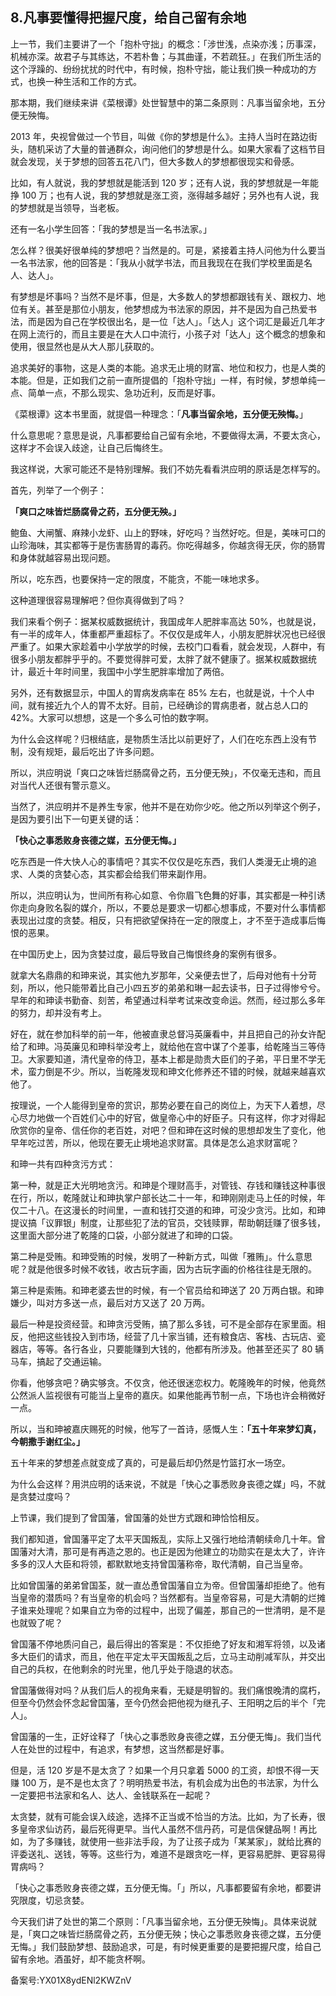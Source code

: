 ## 8.凡事要懂得把握尺度，给自己留有余地
上一节，我们主要讲了一个「抱朴守拙」的概念：「涉世浅，点染亦浅；历事深，机械亦深。故君子与其练达，不若朴鲁；与其曲谨，不若疏狂。」在我们所生活的这个浮躁的、纷纷扰扰的时代中，有时候，抱朴守拙，能让我们换一种成功的方式，也换一种生活和工作的方式。


那本期，我们继续来讲《菜根谭》处世智慧中的第二条原则：凡事当留余地，五分便无殃悔。


2013 年，央视曾做过一个节目，叫做《你的梦想是什么》。主持人当时在路边街头，随机采访了大量的普通群众，询问他们的梦想是什么。如果大家看了这档节目就会发现，关于梦想的回答五花八门，但大多数人的梦想都很现实和骨感。


比如，有人就说，我的梦想就是能活到 120 岁；还有人说，我的梦想就是一年能挣 100 万；也有人说，我的梦想就是涨工资，涨得越多越好；另外也有人说，我的梦想就是当领导，当老板。


还有一名小学生回答：「我的梦想是当一名书法家。」


怎么样？很美好很单纯的梦想吧？当然是的。可是，紧接着主持人问他为什么要当一名书法家，他的回答是：「我从小就学书法，而且我现在在我们学校里面是名人、达人」。


有梦想是坏事吗？当然不是坏事，但是，大多数人的梦想都跟钱有关、跟权力、地位有关。甚至是那位小朋友，他梦想成为书法家的原因，并不是因为自己热爱书法，而是因为自己在学校很出名，是一位「达人」。「达人」这个词汇是最近几年才在网上流行的，而且主要是在大人口中流行，小孩子对「达人」这个概念的想象和使用，很显然也是从大人那儿获取的。


追求美好的事物，这是人类的本能。追求无止境的财富、地位和权力，也是人类的本能。但是，正如我们之前一直所提倡的「抱朴守拙」一样，有时候，梦想单纯一点、简单一点，不那么现实、急功近利，反而是好事。


《菜根谭》这本书里面，就提倡一种理念：「**凡事当留余地，五分便无殃悔。**」


什么意思呢？意思是说，凡事都要给自己留有余地，不要做得太满，不要太贪心，这样才不会误入歧途，让自己后悔终生。


我这样说，大家可能还不是特别理解。我们不妨先看看洪应明的原话是怎样写的。


首先，列举了一个例子：


**「爽口之味皆烂肠腐骨之药，五分便无殃。」**


鲍鱼、大闸蟹、麻辣小龙虾、山上的野味，好吃吗？当然好吃。但是，美味可口的山珍海味，其实都等于是伤害肠胃的毒药。你吃得越多，你越贪得无厌，你的肠胃和身体就越容易出现问题。


所以，吃东西，也要保持一定的限度，不能贪，不能一味地求多。


这种道理很容易理解吧？但你真得做到了吗？


我们来看个例子：据某权威数据统计，我国成年人肥胖率高达 50%，也就是说，有一半的成年人，体重都严重超标了。不仅仅是成年人，小朋友肥胖状况也已经很严重了。如果大家趁着中小学放学的时候，去校门口看看，就会发现，人群中，有很多小朋友都胖乎乎的。不要觉得胖可爱，太胖了就不健康了。据某权威数据统计，最近十年时间里，我国中小学生肥胖率增加了两倍。


另外，还有数据显示，中国人的胃病发病率在 85% 左右，也就是说，十个人中间，就有接近九个人的胃不太好。目前，已经确诊的胃病患者，就占总人口的 42%。大家可以想想，这是一个多么可怕的数字啊。


为什么会这样呢？归根结底，是物质生活比以前更好了，人们在吃东西上没有节制，没有规矩，最后吃出了许多问题。


所以，洪应明说「爽口之味皆烂肠腐骨之药，五分便无殃」，不仅毫无违和，而且对当代人还很有警示意义。


当然了，洪应明并不是养生专家，他并不是在劝你少吃。他之所以列举这个例子，是因为要引出下一句更关键的话：


**「快心之事悉败身丧德之媒，五分便无悔。」**


吃东西是一件大快人心的事情吧？其实不仅仅是吃东西，我们人类漫无止境的追求、人类的贪婪心态，其实都会给我们带来副作用。


所以，洪应明认为，世间所有称心如意、令你眉飞色舞的好事，其实都是一种引诱你走向身败名裂的媒介，所以，不要总是要求一切都心想事成，不要对什么事情都表现出过度的贪婪。相反，只有把欲望保持在一定的限度上，才不至于造成事后悔恨的恶果。


在中国历史上，因为贪婪过度，最后导致自己悔恨终身的案例有很多。


就拿大名鼎鼎的和珅来说，其实他九岁那年，父亲便去世了，后母对他有十分苛刻，所以，他只能带着比自己小四五岁的弟弟和琳一起去读书，日子过得惨兮兮。早年的和珅读书勤奋、刻苦，希望通过科举考试来改变命运。然而，经过那么多年的努力，却并没有考上。


好在，就在参加科举的前一年，他被直隶总督冯英廉看中，并且把自己的孙女许配给了和珅。冯英廉见和珅科举没考上，就给他在宫中谋了个差事，给乾隆当三等侍卫。大家要知道，清代皇帝的侍卫，基本上都是勋贵大臣们的子弟，平日里不学无术，蛮力倒是不少。所以，当乾隆发现和珅文化修养还不错的时候，就越来越喜欢他了。


按理说，一个人能得到皇帝的赏识，那势必要在自己的岗位上，为天下人着想，尽心尽力地做一个百姓们心中的好官，做皇帝心中的好臣子。只有这样，你才对得起欣赏你的皇帝、信任你的老百姓，对吧？但和珅在这时候的思想却发生了变化，他早年吃过苦，所以，他现在要无止境地追求财富。具体是怎么追求财富呢？


和珅一共有四种贪污方式：


第一种，就是正大光明地贪污。和珅是个理财高手，对管钱、存钱和赚钱这种事很在行，所以，乾隆就让和珅执掌户部长达二十一年，和珅刚刚走马上任的时候，年仅二十八。在这漫长的时间里，一直和钱打交道的和珅，可没少贪污。比如，和珅提议搞「议罪银」制度，让那些犯了法的官员，交钱赎罪，帮助朝廷赚了很多钱，这里面大部分进了乾隆的口袋，小部分就进了和珅的口袋。


第二种是受贿。和珅受贿的时候，发明了一种新方式，叫做「雅贿」。什么意思呢？就是他很多时候不收钱，收古玩字画，因为古玩字画的价格往往是无限的。


第三种是索贿。和珅老婆去世的时候，有一个官员给和珅送了 20 万两白银。和珅嫌少，叫对方多送一点，最后对方又送了 20 万两。


最后一种是投资经营。和珅贪污受贿，搞了那么多钱，可不是全部存在家里面。相反，他把这些钱投入到市场，经营了几十家当铺，还有粮食店、客栈、古玩店、瓷器店，等等。各行各业，只要能赚到大钱的，他都有所涉及。他甚至还买了 80 辆马车，搞起了交通运输。


你看，他够贪吧？确实够贪。不仅贪，他还很迷恋权力。乾隆晚年的时候，他竟然公然派人监视很有可能当上皇帝的嘉庆。如果他能再节制一点，下场也许会稍微好一点。


所以，当和珅被嘉庆赐死的时候，他写了一首诗，感慨人生：**「五十年来梦幻真，今朝撒手谢红尘。」**


五十年来的梦想差点就变成了真的，可是最后却仍然是竹篮打水一场空。


为什么会这样？用洪应明的话来说，不就是「快心之事悉败身丧德之媒」吗，不就是贪婪过度吗？


上节课，我们提到了曾国藩，曾国藩的处世方式跟和珅恰恰相反。


我们都知道，曾国藩平定了太平天国叛乱，实际上又强行地给清朝续命几十年。曾国藩对大清，那可是有再造之恩的。也正是因为他建立的功勋实在是太大了，许许多多的汉人大臣和将领，都默默地支持曾国藩称帝，取代清朝，自己当皇帝。


比如曾国藩的弟弟曾国荃，就一直怂恿曾国藩自立为帝。但曾国藩却拒绝了。他有当皇帝的潜质吗？有当皇帝的机会吗？当然都有。当皇帝容易，可是大清朝的烂摊子谁来处理呢？如果自立为帝的过程中，出现了偏差，那自己的一世清明，是不是也就毁了呢？


曾国藩不停地质问自己，最后得出的答案是：不仅拒绝了好友和湘军将领，以及诸多大臣们的请求，而且，他在平定太平天国叛乱之后，立马主动削减军队，并交出自己的兵权，在他剩余的时光里，他几乎处于隐退的状态。


曾国藩做得对吗？从我们后人的视角来看，无疑是明智的。我们痛恨晚清的腐朽，但至今仍然会怀念起曾国藩，至今仍然会把他视为继孔子、王阳明之后的半个「完人」。


曾国藩的一生，正好诠释了「快心之事悉败身丧德之媒，五分便无悔」。我们当代人在处世的过程中，有追求，有梦想，这当然都是好事。


但是，活 120 岁是不是太贪了？如果一个月只拿着 5000 的工资，却恨不得一天赚 100 万，是不是也太贪了？明明热爱书法，有机会成为出色的书法家，为什么一定要把书法家和名人、达人、金钱联系在一起呢？


太贪婪，就有可能会误入歧途，选择不正当或不恰当的方法。比如，为了长寿，很多皇帝求仙访药，最后死得更早。当代人虽然不信丹药，可是信保健品啊！再比如，为了多赚钱，就使用一些非法手段，为了让孩子成为「某某家」，就给比赛的评委送礼、送钱，等等。这些行为，难道不是跟贪吃一样，更容易肥胖、更容易得胃病吗？


「快心之事悉败身丧德之媒，五分便无悔。「」所以，凡事都要留有余地，都要讲究限度，切忌贪婪。


今天我们讲了处世的第二个原则：「凡事当留余地，五分便无殃悔」。具体来说就是，「爽口之味皆烂肠腐骨之药，五分便无殃；快心之事悉败身丧德之媒，五分便无悔。」我们鼓励梦想、鼓励追求，可是，有时候更重要的是要把握尺度，给自己留有余地。酒虽好，却不能贪杯啊。


备案号:YX01X8ydENl2KWZnV

